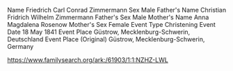 Name	Friedrich Carl Conrad Zimmermann
Sex	Male
Father's Name	Christian Fridrich Wilhelm Zimmermann
Father's Sex	Male
Mother's Name	Anna Magdalena Rosenow
Mother's Sex	Female
Event Type	Christening
Event Date	18 May 1841
Event Place	Güstrow, Mecklenburg-Schwerin, Deutschland
Event Place (Original)	Güstrow, Mecklenburg-Schwerin, Germany

https://www.familysearch.org/ark:/61903/1:1:NZHZ-LWL
